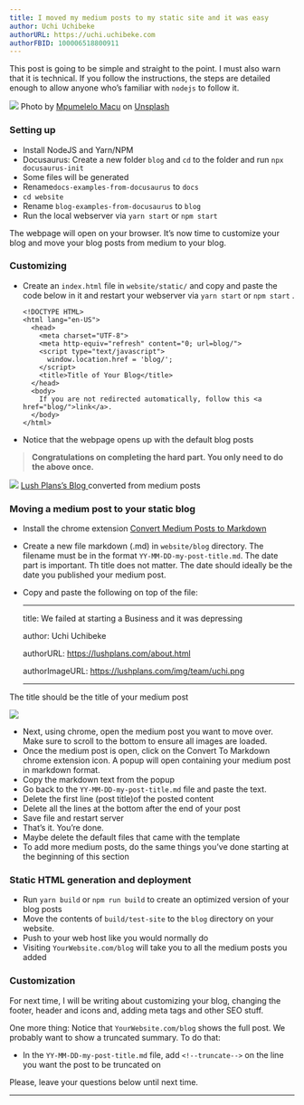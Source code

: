 ```yaml
---
title: I moved my medium posts to my static site and it was easy
author: Uchi Uchibeke
authorURL: https://uchi.uchibeke.com
authorFBID: 100006518800911
---
```


This post is going to be simple and straight to the point. I must also warn that
it is technical. If you follow the instructions, the steps are detailed enough
to allow anyone who’s familiar with `nodejs` to follow it.

![](https://cdn-images-1.medium.com/max/1600/1*A0H1vg6H25Dk4rj03idmQA.jpeg)
<span class="figcaption_hack">Photo by [Mpumelelo
Macu](https://unsplash.com/photos/l_YNobbDYJk?utm_source=unsplash&utm_medium=referral&utm_content=creditCopyText)
on
[Unsplash](https://unsplash.com/search/photos/surprised?utm_source=unsplash&utm_medium=referral&utm_content=creditCopyText)</span>

<!--truncate-->

### Setting up

- Install NodeJS and Yarn/NPM
- Docusaurus: Create a new folder `blog` and `cd` to the folder and run `npx docusaurus-init`
- Some files will be generated
- Rename`docs-examples-from-docusaurus` to `docs`
- `cd website`
- Rename `blog-examples-from-docusaurus` to `blog`
- Run the local webserver via `yarn start` or `npm start`

The webpage will open on your browser. It’s now time to customize your blog and
move your blog posts from medium to your blog.

### Customizing

- Create an `index.html` file in `website/static/` and copy and paste the code
  below in it and restart your webserver via `yarn start` or `npm start` .

      <!DOCTYPE HTML>
      <html lang="en-US">
        <head>
          <meta charset="UTF-8">
          <meta http-equiv="refresh" content="0; url=blog/">
          <script type="text/javascript">
            window.location.href = 'blog/';
          </script>
          <title>Title of Your Blog</title>
        </head>
        <body>
          If you are not redirected automatically, follow this <a href="blog/">link</a>.
        </body>
      </html>

- Notice that the webpage opens up with the default blog posts

> **Congratulations on completing the hard part. You only need to do the above
> once.**

![](https://cdn-images-1.medium.com/max/2000/1*Z73tSRaT30rnRh7rzS__lA.png)
<span class="figcaption_hack">[Lush Plans’s Blog ](https://lushplans.com/blog/)converted from medium posts</span>

### Moving a medium post to your static blog

- Install the chrome extension [Convert Medium Posts to
  Markdown](https://chrome.google.com/webstore/detail/convert-medium-posts-to-m/aelnflnmpbjgipamcogpdoppjbebnjea?hl=en)
- Create a new file markdown (.md) in `website/blog` directory. The filename must
  be in the format `YY-MM-DD-my-post-title.md`. The date part is important. Th
  title does not matter. The date should ideally be the date you published your
  medium post.
- Copy and paste the following on top of the file:

  ***

  title: We failed at starting a Business and it was depressing

  author: Uchi Uchibeke

  authorURL: https://lushplans.com/about.html

  authorImageURL: https://lushplans.com/img/team/uchi.png

  ***

The title should be the title of your medium post

![](https://cdn-images-1.medium.com/max/1200/1*HpUg8CNadeR0S_EF9dAxcw.png)

- Next, using chrome, open the medium post you want to move over. Make sure to
  scroll to the bottom to ensure all images are loaded.
- Once the medium post is open, click on the Convert To Markdown chrome extension
  icon. A popup will open containing your medium post in markdown format.
- Copy the markdown text from the popup
- Go back to the `YY-MM-DD-my-post-title.md` file and paste the text.
- Delete the first line (post title)of the posted content
- Delete all the lines at the bottom after the end of your post
- Save file and restart server
- That’s it. You’re done.
- Maybe delete the default files that came with the template
- To add more medium posts, do the same things you’ve done starting at the
  beginning of this section

### Static HTML generation and deployment

- Run `yarn build` or `npm run build` to create an optimized version of your blog
  posts
- Move the contents of `build/test-site` to the `blog` directory on your website.
- Push to your web host like you would normally do
- Visiting `YourWebsite.com/blog` will take you to all the medium posts you added

### Customization

For next time, I will be writing about customizing your blog, changing the
footer, header and icons and, adding meta tags and other SEO stuff.

One more thing: Notice that `YourWebsite.com/blog` shows the full post. We
probably want to show a truncated summary. To do that:

- In the `YY-MM-DD-my-post-title.md` file, add `<!--truncate-->` on the line you
  want the post to be truncated on

Please, leave your questions below until next time.

---
